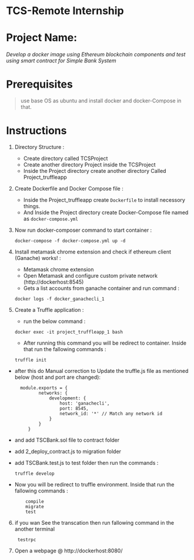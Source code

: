 # TCS-Remote Internship

# Project Name:
  ###### Develop a docker image using Ethereum  blockchain components and test using smart contract for Simple Bank System
   
# Prerequisites
 > use base OS as ubuntu and install docker and docker-Compose in that.

# Instructions

1. Directory Structure : 
   - Create directory called TCSProject
   - Create another directory Project inside the TCSProject
   -  Inside the Project directory create another directory Called Project_truffleapp
   
2. Create Dockerfile and Docker Compose file :
   - Inside the Project_truffleapp create `Dockerfile` to install necessory things.
   - And Inside the Project directory create Docker-Compose file named as `docker-compose.yml `
   
3. Now run docker-composer command to start container :
    ```
    docker-compose -f docker-compose.yml up -d
    ```
       
4. Install metamask chrome extension and check if ethereum client (Ganache) works! :
    - Metamask chrome extension
    - Open Metamask and configure custom private network (http://dockerhost:8545)
    - Gets a list accounts from ganache container
   and run command :
    ```  
    docker logs -f docker_ganachecli_1 
    ```
   
  5. Create a Truffle application :
     - run the below command :
     ```
     docker exec -it project_truffleapp_1 bash
     ```
     - After running this command you will be redirect to container. Inside that run the fallowing  commands :
     ```
     truffle init
     ```
       
   - after this do Manual correction to Update the truffle.js file as mentioned below (host and port are changed):
     ```
       module.exports = {
              networks: {
                  development: {
                      host: 'ganachecli',
                      port: 8545,
                      network_id: '*' // Match any network id
                  }
              }
          }
        ```
   - and add TSCBank.sol file to contract folder
   - add 2_deploy_contract.js to migration folder
   - add TSCBank.test.js to test folder then run the commands :
   
      ```     
      truffle develop
     ```
          
  - Now you will be redirect to truffle environment. Inside that run the fallowing commands :
      ```
          compile
          migrate
          test
      ```
    
 6.  if you wan See the transcation then run fallowing command in the another terminal
     ```
      testrpc
      ```
 7.   Open a webpage @ http://dockerhost:8080/
          
   
